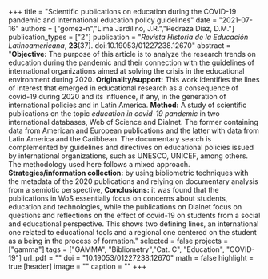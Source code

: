 +++
title = "Scientific publications on education during the COVID-19 pandemic and International education policy guidelines"
date = "2021-07-16"
authors = ["gomez-n","Lima Jardilino, J.R.","Pedraza Díaz, D.M."]
publication_types = ["2"]
publication = "*Revista Historia de la Educación Latinoamericana*, **23**(37). doi:10.19053/01227238.12670"
abstract = "**Objective:** The purpose of this article is to analyze the research trends on education during the pandemic and their connection with the guidelines of international organizations aimed at solving the crisis in the educational environment during 2020. **Originality/support:** This work identifies the lines of interest that emerged in educational research as a consequence of covid-19 during 2020 and its influence, if any, in the generation of international policies and in Latin America. **Method:** A study of scientific publications on the topic *education in covid-19 pandemic* in two international databases, Web of Science and Dialnet. The former containing data from American and European publications and the latter with data from Latin America and the Caribbean. The documentary search is complemented by guidelines and directives on educational policies issued by international organizations, such as UNESCO, UNICEF, among others. The methodology used here follows a mixed approach. **Strategies/information collection:** by using bibliometric techniques with the metadata of the 2020 publications and relying on documentary analysis from a semiotic perspective, **Conclusions:** it was found that the publications in WoS essentially focus on concerns about students, education and technologies, while the publications on Dialnet focus on questions and reflections on the effect of covid-19 on students from a social and educational perspective. This shows two defining lines, an international one related to educational tools and a regional one centered on the student as a being in the process of formation."
selected = false
projects = ["gamma"]
tags = ["GAMMA", "Bibliometry","Cat. C", "Education", "COVID-19"]
url_pdf = ""
doi = "10.19053/01227238.12670"
math = false
highlight = true
[header]
image = ""
caption = ""
+++


